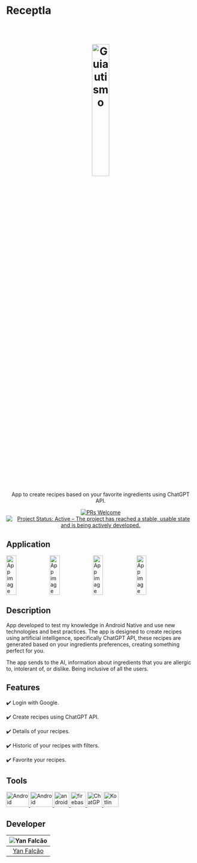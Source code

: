# ReceptIa

<h1 align="center">
  <br>
  <img src="https://i.imgur.com/CGHUQIh.png" alt="Guiautismo" width="30%">
  <br>
</h1>

<p align="center">App to create recipes based on your favorite ingredients using ChatGPT API.</p>

<p align="center">
  <a href="http://makeapullrequest.com">
    <img src="https://img.shields.io/badge/contribuition-welcome-brightgreen.svg" alt="PRs Welcome">
  </a>
  <a href="https://www.repostatus.org/#active">
    <img src="https://www.repostatus.org/badges/latest/active.svg" alt="Project Status: Active – The project has reached a stable, usable state and is being actively developed." />
  </a>  
</p>

## Application

<div style="display:flex;">
  <img alt="App image" src="https://i.imgur.com/hZnLQ4w.jpg" width="23%">
  <img alt="App image" src="https://i.imgur.com/G1fRXGC.jpg" width="23%">
  <img alt="App image" src="https://i.imgur.com/ODttPqF.jpg" width="23%">
  <img alt="App image" src="https://i.imgur.com/mtWfCeE.jpg" width="23%">
</div>

## **Description**

App developed to test my knowledge in Android Native and use new technologies and best practices. The app is designed to create recipes using artificial intelligence, specifically ChatGPT API, these recipes are generated based on your ingredients preferences, creating something perfect for you.

The app sends to the AI, information about ingredients that you are allergic to, intolerant of, or dislike. Being inclusive of all the users.

## Features

:heavy_check_mark: Login with Google.

:heavy_check_mark: Create recipes using ChatGPT API.

:heavy_check_mark: Details of your recipes.

:heavy_check_mark: Historic of your recipes with filters.

:heavy_check_mark: Favorite your recipes.

## Tools

<a href="https://developer.android.com/?hl=pt-br/" target="_blank"> 
  <img src="https://upload.wikimedia.org/wikipedia/commons/thumb/3/31/Android_robot_head.svg/2560px-Android_robot_head.svg.png" alt="Android" width="60" height="40"/> 
</a>
<a href="https://developer.android.com/jetpack/compose?hl=pt-br" target="_blank"> 
  <img src="https://optimise2.assets-servd.host/gratis-creeper/production/blog/jetpack-compose-icon-rectangular.png?w=1500&auto=compress%2Cformat&fit=crop&dm=1664908177&s=fb3fbec73e74dfb24e5f0604f31f8f4f" alt="Android Compose" width="60" height="40"/> 
</a> 
<a href="https://developer.android.com/studio" target="_blank"> 
  <img src="https://upload.wikimedia.org/wikipedia/commons/thumb/e/e3/Android_Studio_Icon_%282014-2019%29.svg/1200px-Android_Studio_Icon_%282014-2019%29.svg.png" alt="androidStudio" width="40" height="40"/> 
</a>
<a href="https://firebase.google.com/?hl=pt" target="_blank">
  <img src="https://www.gstatic.com/mobilesdk/160503_mobilesdk/logo/2x/firebase_96dp.png" alt="firebase" width="40" height="40"/> 
</a>
<a href="https://platform.openai.com/docs/guides/gpt" target="_blank">
  <img src="https://upload.wikimedia.org/wikipedia/commons/thumb/0/04/ChatGPT_logo.svg/768px-ChatGPT_logo.svg.png" alt="ChatGPT API" width="40" height="40"/> 
</a>
<a href="https://kotlinlang.org/" target="_blank">
  <img src="https://upload.wikimedia.org/wikipedia/commons/thumb/7/74/Kotlin_Icon.png/1024px-Kotlin_Icon.png" alt="Kotlin" width="40" height="40"/> 
</a>

## Developer

| ![Yan Falcão](https://avatars.githubusercontent.com/u/33384608?s=150&u=e409234f3e92d08fdf5427560d3181c690ceb86f&v=4)|
|:---------------------:|
|  [Yan Falcão](https://github.com/yanfalcao/)   |
